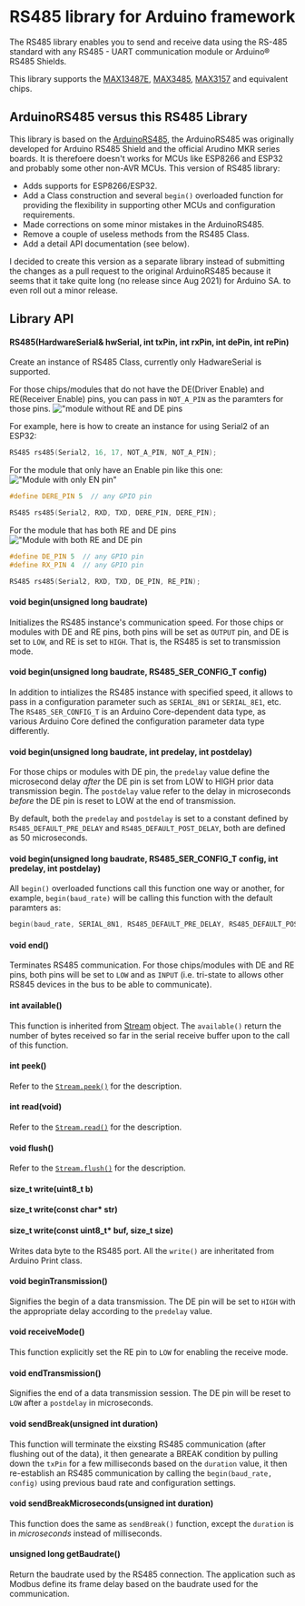 # RS485 library for Arduino framework

The RS485 library enables you to send and receive data using the RS-485 standard with any RS485 - UART communication module or Arduino&reg; RS485 Shields.

This library supports the [MAX13487E](https://datasheets.maximintegrated.com/en/ds/MAX13487E-MAX13488E.pdf), [MAX3485](https://datasheets.maximintegrated.com/en/ds/MAX3483-MAX3491.pdf), [MAX3157](https://datasheets.maximintegrated.com/en/ds/MAX3157.pdf) and equivalent chips.

## ArduinoRS485 versus this RS485 Library
This library is based on the [ArduinoRS485](https://github.com/arduino-libraries/ArduinoRS485), the ArduinoRS485 was originally developed for Arduino RS485 Shield and the official Arudino MKR series boards. It is therefoere doesn't works for MCUs like ESP8266 and ESP32 and probably some other non-AVR MCUs. This version of RS485 library:
- Adds supports for ESP8266/ESP32.
- Add a Class construction and several `begin()` overloaded function for providing the flexibility in supporting other MCUs and configuration requirements.
- Made corrections on some minor mistakes in the ArduinoRS485.
- Remove a couple of useless methods from the RS485 Class.
- Add a detail API documentation (see below).

I decided to create this version as a separate library instead of submitting the changes as a pull request to the original ArduinoRS485 because it seems that it take quite long (no release since Aug 2021) for Arduino SA. to even roll out a minor release.

## Library API

#### RS485(HardwareSerial& hwSerial, int txPin, int rxPin, int dePin, int rePin)

Create an instance of RS485 Class, currently only HadwareSerial is supported.

For those chips/modules that do not have the DE(Driver Enable) and RE(Receiver Enable) pins, you can pass in `NOT_A_PIN` as the paramters for those pins.
!["module without RE and DE pins](https://github.com/e-tinkers/RS485/blob/master/images/module_without_RE_DE_pins.jpg)

For example, here is how to create an instance for using Serial2 of an ESP32:
```cpp
RS485 rs485(Serial2, 16, 17, NOT_A_PIN, NOT_A_PIN);
```

For the module that only have an Enable pin like this one:
!["Module with only EN pin"](https://github.com/e-tinkers/RS485/blob/master/images/module_with_only_en_pin.png)
```cpp
#define DERE_PIN 5  // any GPIO pin

RS485 rs485(Serial2, RXD, TXD, DERE_PIN, DERE_PIN);
```

For the module that has both RE and DE pins
!["Module with both RE and DE pin](https://github.com/e-tinkers/RS485/blob/master/images/module_with_RE_DE_pins.jpg)
```cpp
#define DE_PIN 5  // any GPIO pin
#define RX_PIN 4  // any GPIO pin

RS485 rs485(Serial2, RXD, TXD, DE_PIN, RE_PIN);
```

#### void begin(unsigned long baudrate)

Initializes the RS485 instance's communication speed. For those chips or modules with DE and RE pins, both pins will be set as `OUTPUT` pin, and DE is set to `LOW`, and RE is set to `HIGH`. That is, the RS485 is set to transmission mode.


#### void begin(unsigned long baudrate, RS485_SER_CONFIG_T config)

In addition to intializes the RS485 instance with specified speed, it allows to pass in a configuration parameter such as `SERIAL_8N1` or `SERIAL_8E1`, etc. The `RS485_SER_CONFIG_T` is an Arduino Core-dependent data type, as various Arduino Core defined the configuration parameter data type differently.

#### void begin(unsigned long baudrate, int predelay, int postdelay)

For those chips or modules with DE pin, the `predelay` value define the microsecond delay _after_ the DE pin is set from LOW to HIGH prior data transmission begin. The `postdelay` value refer to the delay in microseconds _before_ the DE pin is reset to LOW at the end of transmission.

By default, both the `predelay` and `postdelay` is set to a constant defined by `RS485_DEFAULT_PRE_DELAY` and `RS485_DEFAULT_POST_DELAY`, both are defined as 50 microseconds.


#### void begin(unsigned long baudrate, RS485_SER_CONFIG_T config, int predelay, int postdelay)

All `begin()` overloaded functions call this function one way or another, for example, `begin(baud_rate)` will be calling this function with the default paramters as:
```cpp
begin(baud_rate, SERIAL_8N1, RS485_DEFAULT_PRE_DELAY, RS485_DEFAULT_POST_DELAY );
```


#### void end()

Terminates RS485 communication. For those chips/modules with DE and RE pins, both pins will be set to `LOW` and as `INPUT` (i.e. tri-state to allows other RS845 devices in the bus to be able to communicate).


#### int available()

This function is inherited from [Stream](https://www.arduino.cc/reference/en/language/functions/communication/stream/streamavailable/) object. The `available()` return the number of bytes received so far in the serial receive buffer upon to the call of this function.



#### int peek()

Refer to the [`Stream.peek()`](https://www.arduino.cc/reference/en/language/functions/communication/stream/streampeek/) for the description.


#### int read(void)

Refer to the [`Stream.read()`](https://www.arduino.cc/reference/en/language/functions/communication/stream/streamread/) for the description.


#### void flush()

Refer to the [`Stream.flush()`](https://www.arduino.cc/reference/en/language/functions/communication/stream/streamflush/) for the description.


#### size_t write(uint8_t b)
#### size_t write(const char* str)
#### size_t write(const uint8_t* buf, size_t size)

Writes data byte to the RS485 port. All the `write()` are inheritated from Arduino Print class.


#### void beginTransmission()

Signifies the begin of a data transmission. The DE pin will be set to `HIGH` with the appropriate delay according to the `predelay` value.


#### void receiveMode()

This function explicitly set the RE pin to `LOW` for enabling the receive mode.


#### void endTransmission()

Signifies the end of a data transmission session. The DE pin will be reset to `LOW` after a `postdelay` in microseconds.


#### void sendBreak(unsigned int duration)

This function will terminate the eixsting RS485 communication (after flushing out of the data), it then genearate a BREAK condition by pulling down the `txPin` for a few milliseconds based on the `duration` value, it then re-establish an RS485 communication by calling the `begin(baud_rate, config)` using previous baud rate and configuration settings.


#### void sendBreakMicroseconds(unsigned int duration)

This function does the same as `sendBreak()` function, except the `duration` is in _microseconds_ instead of milliseconds.

#### unsigned long getBaudrate()

Return the baudrate used by the RS485 connection. The application such as Modbus define its frame delay based on the baudrate used for the communication.
